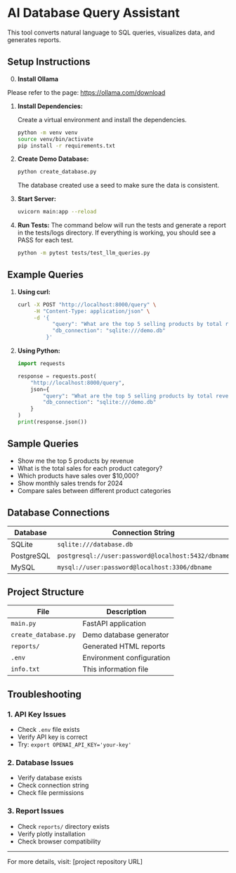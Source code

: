 # AI Database Query Assistant

This tool converts natural language to SQL queries, visualizes data, and generates reports.


## Setup Instructions

0. **Install Ollama**

Please refer to the page:
https://ollama.com/download

1. **Install Dependencies:**

   Create a virtual environment and install the dependencies.
   ```bash
   python -m venv venv
   source venv/bin/activate
   pip install -r requirements.txt
   ```


2. **Create Demo Database:**

   ```bash
   python create_database.py
   ```
   The database created use a seed to make sure the data is consistent.

3. **Start Server:**
   ```bash
   uvicorn main:app --reload
   ```

4. **Run Tests:**
   The command below will run the tests and generate a report in the tests/logs directory.
   If everything is working, you should see a PASS for each test.
   ```bash
   python -m pytest tests/test_llm_queries.py
   ```

## Example Queries

1. **Using curl:**

   ```bash
   curl -X POST "http://localhost:8000/query" \
        -H "Content-Type: application/json" \
        -d '{
              "query": "What are the top 5 selling products by total revenue?",
              "db_connection": "sqlite:///demo.db"
            }'
   ```

2. **Using Python:**

   ```python
   import requests

   response = requests.post(
       "http://localhost:8000/query",
       json={
           "query": "What are the top 5 selling products by total revenue?",
           "db_connection": "sqlite:///demo.db"
       }
   )
   print(response.json())
   ```

## Sample Queries

- Show me the top 5 products by revenue
- What is the total sales for each product category?
- Which products have sales over $10,000?
- Show monthly sales trends for 2024
- Compare sales between different product categories

## Database Connections

| Database   | Connection String                                  |
| ---------- | -------------------------------------------------- |
| SQLite     | `sqlite:///database.db`                            |
| PostgreSQL | `postgresql://user:password@localhost:5432/dbname` |
| MySQL      | `mysql://user:password@localhost:3306/dbname`      |

## Project Structure

| File                 | Description               |
| -------------------- | ------------------------- |
| `main.py`            | FastAPI application       |
| `create_database.py` | Demo database generator   |
| `reports/`           | Generated HTML reports    |
| `.env`               | Environment configuration |
| `info.txt`           | This information file     |

## Troubleshooting

### 1. API Key Issues

- Check `.env` file exists
- Verify API key is correct
- Try: `export OPENAI_API_KEY='your-key'`

### 2. Database Issues

- Verify database exists
- Check connection string
- Check file permissions

### 3. Report Issues

- Check `reports/` directory exists
- Verify plotly installation
- Check browser compatibility

---

For more details, visit: [project repository URL]

